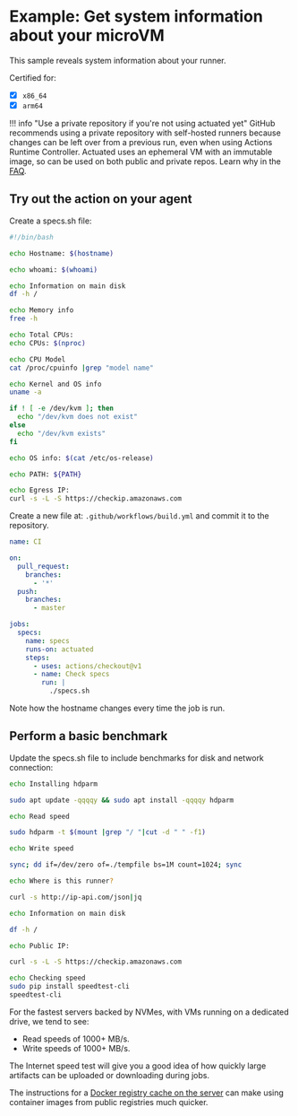 # Example: Get system information about your microVM

This sample reveals system information about your runner.

Certified for:

- [x] `x86_64`
- [x] `arm64`

!!! info "Use a private repository if you're not using actuated yet"
    GitHub recommends using a private repository with self-hosted runners because changes can be left over from a previous run, even when using Actions Runtime Controller. Actuated uses an ephemeral VM with an immutable image, so can be used on both public and private repos. Learn why in the [FAQ](/faq).

## Try out the action on your agent

Create a specs.sh file:

```bash
#!/bin/bash

echo Hostname: $(hostname)

echo whoami: $(whoami)

echo Information on main disk
df -h /

echo Memory info
free -h

echo Total CPUs:
echo CPUs: $(nproc)

echo CPU Model
cat /proc/cpuinfo |grep "model name"

echo Kernel and OS info
uname -a

if ! [ -e /dev/kvm ]; then
  echo "/dev/kvm does not exist"
else
  echo "/dev/kvm exists"
fi

echo OS info: $(cat /etc/os-release)

echo PATH: ${PATH}

echo Egress IP:
curl -s -L -S https://checkip.amazonaws.com
```

Create a new file at: `.github/workflows/build.yml` and commit it to the repository.

```yaml
name: CI

on:
  pull_request:
    branches:
      - '*'
  push:
    branches:
      - master

jobs:
  specs:
    name: specs
    runs-on: actuated
    steps:
      - uses: actions/checkout@v1
      - name: Check specs
        run: |
          ./specs.sh
```

Note how the hostname changes every time the job is run.

## Perform a basic benchmark

Update the specs.sh file to include benchmarks for disk and network connection:

```bash
echo Installing hdparm

sudo apt update -qqqqy && sudo apt install -qqqqy hdparm

echo Read speed

sudo hdparm -t $(mount |grep "/ "|cut -d " " -f1)

echo Write speed

sync; dd if=/dev/zero of=./tempfile bs=1M count=1024; sync

echo Where is this runner?

curl -s http://ip-api.com/json|jq

echo Information on main disk

df -h /

echo Public IP:

curl -s -L -S https://checkip.amazonaws.com

echo Checking speed
sudo pip install speedtest-cli
speedtest-cli
```

For the fastest servers backed by NVMes, with VMs running on a dedicated drive, we tend to see:

* Read speeds of 1000+ MB/s.
* Write speeds of 1000+ MB/s.

The Internet speed test will give you a good idea of how quickly large artifacts can be uploaded or downloading during jobs.

The instructions for a [Docker registry cache on the server](/tasks/registry-mirror) can make using container images from public registries much quicker.

